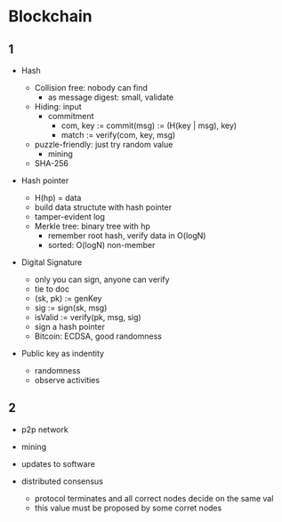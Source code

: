 # Blockchain
## 1
- Hash
  - Collision free: nobody can find
    - as message digest: small, validate
  - Hiding: input
    - commitment
      - com, key := commit(msg) := (H(key | msg), key)
      - match := verify(com, key, msg)
  - puzzle-friendly: just try random value
    - mining
  - SHA-256

- Hash pointer
  - H(hp) = data
  - build data structute with hash pointer
  - tamper-evident log
  - Merkle tree: binary tree with hp
    - remember root hash, verify data in O(logN)
    - sorted: O(logN) non-member

- Digital Signature
  - only you can sign, anyone can verify
  - tie to doc
  - (sk, pk) := genKey
  - sig := sign(sk, msg)
  - isValid := verify(pk, msg, sig)
  - sign a hash pointer
  - Bitcoin: ECDSA, good randomness

- Public key as indentity
  - randomness
  - observe activities


## 2
- p2p network
- mining
- updates to software

- distributed consensus
  - protocol terminates and all correct nodes decide on the same val
  - this value must be proposed by some corret nodes



